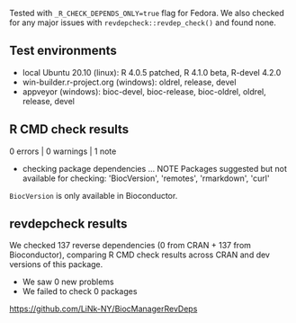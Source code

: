 Tested with `_R_CHECK_DEPENDS_ONLY=true` flag for Fedora.
We also checked for any major issues with `revdepcheck::revdep_check()` and
found none.

## Test environments
* local Ubuntu 20.10 (linux): R 4.0.5 patched, R 4.1.0 beta, R-devel 4.2.0
* win-builder.r-project.org (windows): oldrel, release, devel
* appveyor (windows): bioc-devel, bioc-release, bioc-oldrel,
    oldrel, release, devel

## R CMD check results

0 errors | 0 warnings | 1 note

* checking package dependencies ... NOTE
Packages suggested but not available for checking:
  'BiocVersion', 'remotes', 'rmarkdown', 'curl'

`BiocVersion` is only available in Bioconductor.

## revdepcheck results

We checked 137 reverse dependencies (0 from CRAN + 137 from Bioconductor),
comparing R CMD check results across CRAN and dev versions of this package.

 * We saw 0 new problems
 * We failed to check 0 packages

https://github.com/LiNk-NY/BiocManagerRevDeps
